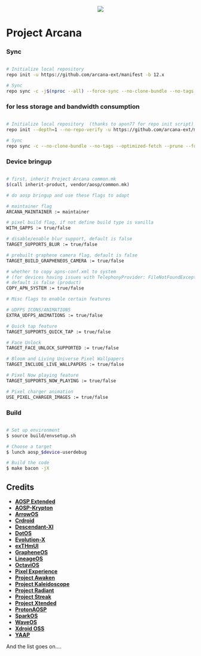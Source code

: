 <p align="center">
<img src="https://raw.githubusercontent.com/projectarcana-aosp/manifest/12.x/banner.png" > 
</p>

# Project Arcana #

### Sync ###

```bash

# Initialize local repository
repo init -u https://github.com/arcana-ext/manifest -b 12.x

# Sync
repo sync -c -j$(nproc --all) --force-sync --no-clone-bundle --no-tags
```

### for less storage and bandwidth consumption ### 

```bash

# Initialize local repository  (thanks to apon77 for repo init script)
repo init --depth=1 --no-repo-verify -u https://github.com/arcana-ext/manifest -b 12.x -g default,-mips,-darwin,-notdefault

# Sync
repo sync -c --no-clone-bundle --no-tags --optimized-fetch --prune --force-sync -jX
```

### Device bringup ###

```bash

# first, inherit Project Arcana common.mk
$(call inherit-product, vendor/aosp/common.mk)

# do aosp bringup and use these flags to adapt

# maintainer flag
ARCANA_MAINTAINER := maintainer

# pixel build flag, if not define build type is vanilla
WITH_GAPPS := true/false

# disable/enable blur support, default is false
TARGET_SUPPORTS_BLUR := true/false

# prebuilt graphene camera flag, default is false
TARGET_BUILD_GRAPHENEOS_CAMERA := true/false

# whether to copy apns-conf.xml to system
# (for devices having issues with TelephonyProvider: FileNotFoundException)
# default is false (product)
COPY_APN_SYSTEM := true/false

# Misc flags to enable certain features

# UDFPS ICONS/ANIMATIONS
EXTRA_UDFPS_ANIMATIONS := true/false

# Quick tap feature
TARGET_SUPPORTS_QUICK_TAP := true/false

# Face Unlock
TARGET_FACE_UNLOCK_SUPPORTED := true/false

# Bloom and Living Universe Pixel Wallpapers
TARGET_INCLUDE_LIVE_WALLPAPERS := true/false

# Pixel Now playing feature
TARGET_SUPPORTS_NOW_PLAYING := true/false

# Pixel charger animation
USE_PIXEL_CHARGER_IMAGES := true/false

```

### Build ###

```bash

# Set up environment
$ source build/envsetup.sh

# Choose a target
$ lunch aosp_$device-userdebug

# Build the code
$ make bacon -jX
```

Credits
-------
* [**AOSP Extended**](https://github.com/AospExtended)
* [**AOSP-Krypton**](https://github.com/AOSP-Krypton)
* [**ArrowOS**](https://github.com/ArrowOS)
* [**Crdroid**](https://github.com/crdroidandroid)
* [**Descendant-XI**](https://github.com/Descendant-XI)
* [**DotOS**](https://github.com/DotOS)
* [**Evolution-X**](https://github.com/Evolution-X)
* [**exTHmUI**](https://github.com/exthmui)
* [**GrapheneOS**](https://github.com/GrapheneOS)
* [**LineageOS**](https://github.com/LineageOS)
* [**OctaviOS**](https://github.com/Octavi-OS)
* [**Pixel Experience**](https://github.com/PixelExperience)
* [**Project Awaken**](https://github.com/Project-Awaken)
* [**Project Kaleidoscope**](https://github.com/Project-Kaleidoscope)
* [**Project Radiant**](https://github.com/ProjectRadiant)
* [**Project Streak**](https://github.com/ProjectStreak)
* [**Project Xtended**](https://github.com/Project-Xtended)
* [**ProtonAOSP**](https://github.com/ProtonAOSP)
* [**SparkOS**](https://github.com/Spark-rom)
* [**WaveOS**](https://github.com/)
* [**Xdroid OSS**](https://github.com/xdroid-oss)
* [**YAAP**](https://github.com/yaap)

And the list goes on....
